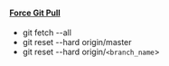 #### [Force Git Pull](https://stackoverflow.com/questions/1125968/how-do-i-force-git-pull-to-overwrite-local-files)
* git fetch --all
* git reset --hard origin/master
* git reset --hard origin/`<branch_name`>
